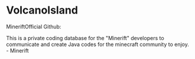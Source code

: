 VolcanoIsland
=============

MineriftOfficial Github:

This is a private coding database for the "Minerift" 
developers to communicate and create Java codes for 
the minecraft community to enjoy.        - Minerift
